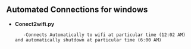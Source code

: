 ## Automated Connections for windows

- **Conect2wifi.py**

         -Connects Automatically to wifi at particular time (12:02 AM) and automatically shutdown at particular time (6:00 AM)
